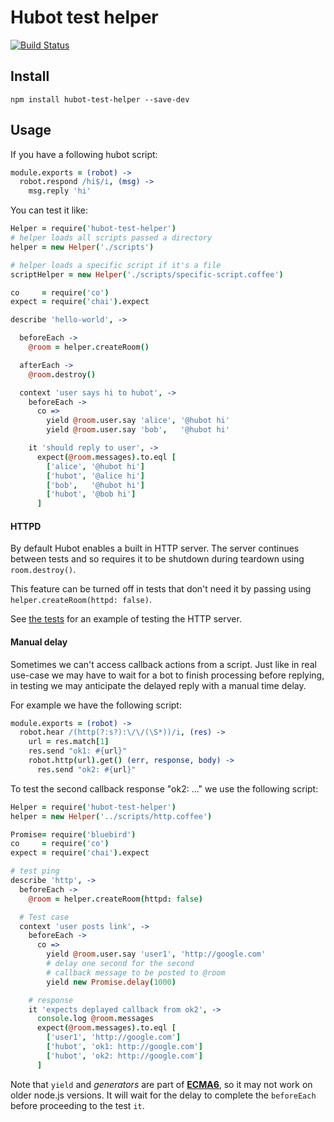 # Hubot test helper

[![Build Status](https://travis-ci.org/mtsmfm/hubot-test-helper.svg?branch=master)](https://travis-ci.org/mtsmfm/hubot-test-helper)

## Install

`npm install hubot-test-helper --save-dev`

## Usage

If you have a following hubot script:

```coffee
module.exports = (robot) ->
  robot.respond /hi$/i, (msg) ->
    msg.reply 'hi'
```

You can test it like:

```coffee
Helper = require('hubot-test-helper')
# helper loads all scripts passed a directory
helper = new Helper('./scripts')

# helper loads a specific script if it's a file
scriptHelper = new Helper('./scripts/specific-script.coffee')

co     = require('co')
expect = require('chai').expect

describe 'hello-world', ->

  beforeEach ->
    @room = helper.createRoom()

  afterEach ->
    @room.destroy()

  context 'user says hi to hubot', ->
    beforeEach ->
      co =>
        yield @room.user.say 'alice', '@hubot hi'
        yield @room.user.say 'bob',   '@hubot hi'

    it 'should reply to user', ->
      expect(@room.messages).to.eql [
        ['alice', '@hubot hi']
        ['hubot', '@alice hi']
        ['bob',   '@hubot hi']
        ['hubot', '@bob hi']
      ]
```

#### HTTPD

By default Hubot enables a built in HTTP server. The server continues between
tests and so requires it to be shutdown during teardown using `room.destroy()`.

This feature can be turned off in tests that don't need it by passing using
`helper.createRoom(httpd: false)`.

See [the tests](test/httpd-world_test.coffee) for an example of testing the
HTTP server.


#### Manual delay

Sometimes we can't access callback actions from a script.
Just like in real use-case we may have to wait for a bot to finish processing before replying,
in testing we may anticipate the delayed reply with a manual time delay.

For example we have the following script:

```coffee
module.exports = (robot) ->
  robot.hear /(http(?:s?):\/\/(\S*))/i, (res) ->
    url = res.match[1]
    res.send "ok1: #{url}"
    robot.http(url).get() (err, response, body) ->
      res.send "ok2: #{url}"
```

To test the second callback response "ok2: ..." we use the following script:

```coffee
Helper = require('hubot-test-helper')
helper = new Helper('../scripts/http.coffee')

Promise= require('bluebird')
co     = require('co')
expect = require('chai').expect

# test ping
describe 'http', ->
  beforeEach ->
    @room = helper.createRoom(httpd: false)

  # Test case
  context 'user posts link', ->
    beforeEach ->
      co =>
        yield @room.user.say 'user1', 'http://google.com'
        # delay one second for the second
        # callback message to be posted to @room
        yield new Promise.delay(1000)

    # response
    it 'expects deplayed callback from ok2', ->
      console.log @room.messages
      expect(@room.messages).to.eql [
        ['user1', 'http://google.com']
        ['hubot', 'ok1: http://google.com']
        ['hubot', 'ok2: http://google.com']
      ]
```

Note that `yield` and *generators* are part of [**ECMA6**](https://developer.mozilla.org/en-US/docs/Web/JavaScript/Reference/Statements/function*), so it may not work on older node.js versions. It will wait for the delay to complete the `beforeEach` before proceeding to the test `it`.
